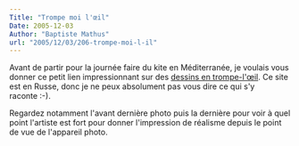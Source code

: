 ```yaml
---
Title: "Trompe moi l'œil"
Date: 2005-12-03
Author: "Baptiste Mathus"
url: "2005/12/03/206-trompe-moi-l-il"
---
```




Avant de partir pour la journée faire du kite en Méditerranée, je
voulais vous donner ce petit lien impressionnant sur des [dessins en
trompe-l'œil](http://temporary.ru/tmp/julian_beever/ "Trompes-l'œil").
Ce site est en Russe, donc je ne peux absolument pas vous dire ce qui
s'y raconte :-).

Regardez notamment l'avant dernière photo puis la dernière pour voir à
quel point l'artiste est fort pour donner l'impression de réalisme
depuis le point de vue de l'appareil photo.

